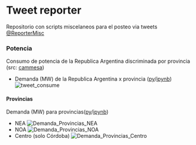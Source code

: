 # Tweet reporter

Repositorio con scripts miscelaneos para el posteo via tweets [@ReporterMisc](https://twitter.com/ReporterMisc)

### Potencia

Consumo de potencia de la Republica Argentina discriminada por provincia (src: [cammesa](https://portalweb.cammesa.com/default.aspx))

- Demanda (MW) de la Republica Argentina x provincia ([py](consume_reporter_argentina.py)/[ipynb](consume_reporter_argentina.ipynb)) ![tweet_consume](https://github.com/felixlapalma/tweet_reporter/workflows/tweet_consume/badge.svg)

#### Provincias
Demanda (MW) para provincias([py](consume_reporter_provincias.py)/[ipynb](consume_reporter_provincias.ipynb))
- NEA ![Demanda_Provincias_NEA](https://github.com/felixlapalma/tweet_reporter/workflows/Demanda_Provincias_NEA/badge.svg)
- NOA ![Demanda_Provincias_NOA](https://github.com/felixlapalma/tweet_reporter/workflows/Demanda_Provincias_NOA/badge.svg)
- Centro (solo Córdoba) ![Demanda_Provincias_Centro](https://github.com/felixlapalma/tweet_reporter/workflows/Demanda_Provincias_Centro/badge.svg)
